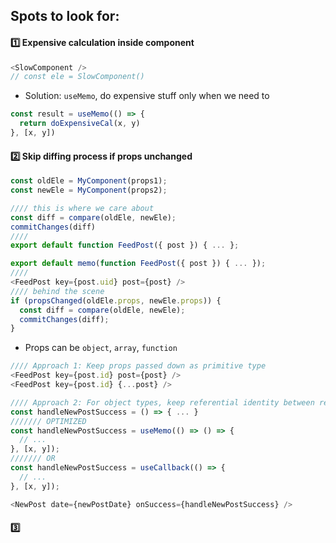 ## Spots to look for:
#### :one: Expensive calculation inside component
```js
<SlowComponent />
// const ele = SlowComponent()
```
- Solution: `useMemo`, do expensive stuff only when we need to
```js
const result = useMemo(() => {
  return doExpensiveCal(x, y)
}, [x, y])
```

#### :two: Skip diffing process if props unchanged
```js
const oldEle = MyComponent(props1);
const newEle = MyComponent(props2);

//// this is where we care about
const diff = compare(oldEle, newEle);
commitChanges(diff)
////
export default function FeedPost({ post }) { ... };
```

```js
export default memo(function FeedPost({ post }) { ... });
////
<FeedPost key={post.uid} post={post} />
//// behind the scene
if (propsChanged(oldEle.props, newEle.props)) {
  const diff = compare(oldEle, newEle);
  commitChanges(diff);
}
```
- Props can be `object`, `array`, `function`
```js
//// Approach 1: Keep props passed down as primitive type
<FeedPost key={post.id} post={post} />
<FeedPost key={post.id} {...post} />

//// Approach 2: For object types, keep referential identity between rendering with `useMemo` || `useCallback`
const handleNewPostSuccess = () => { ... }
/////// OPTIMIZED
const handleNewPostSuccess = useMemo(() => () => {
  // ...
}, [x, y]);
/////// OR
const handleNewPostSuccess = useCallback(() => {
  // ...
}, [x, y]);

<NewPost date={newPostDate} onSuccess={handleNewPostSuccess} />

```
#### :three:

